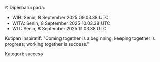 ⏰ Diperbarui pada:
- WIB: Senin, 8 September 2025 09.03.38 UTC
- WITA: Senin, 8 September 2025 10.03.38 UTC
- WIT: Senin, 8 September 2025 11.03.38 UTC

Kutipan Inspiratif:
"Coming together is a beginning; keeping together is progress; working together is success."


Kategori: success

